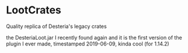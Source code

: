 # LootCrates
Quality replica of Desteria's legacy crates

the DesteriaLoot.jar I recently found again and it is the first version of the plugin I ever made, timestamped 2019-06-09, kinda cool (for 1.14.2)
